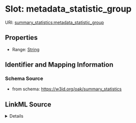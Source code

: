 # Slot: metadata_statistic_group

URI: [summary_statistics:metadata_statistic_group](https://w3id.org/oaklib/summary_statistics.metadata_statistic_group)



<!-- no inheritance hierarchy -->







## Properties

* Range: [String](String.md)





## Identifier and Mapping Information







### Schema Source


* from schema: https://w3id.org/oak/summary_statistics




## LinkML Source

<details>
```yaml
name: metadata_statistic_group
from_schema: https://w3id.org/oak/summary_statistics
rank: 1000
alias: metadata_statistic_group
is_grouping_slot: true
range: string

```
</details>